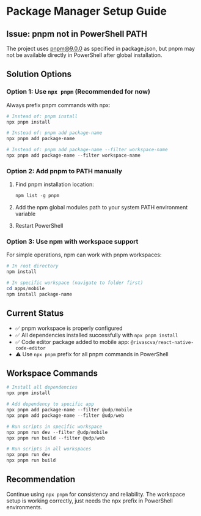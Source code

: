 # Package Manager Setup Guide

## Issue: pnpm not in PowerShell PATH

The project uses pnpm@9.0.0 as specified in package.json, but pnpm may not be available directly in PowerShell after global installation.

## Solution Options

### Option 1: Use `npx pnpm` (Recommended for now)

Always prefix pnpm commands with npx:

```powershell
# Instead of: pnpm install
npx pnpm install

# Instead of: pnpm add package-name
npx pnpm add package-name

# Instead of: pnpm add package-name --filter workspace-name
npx pnpm add package-name --filter workspace-name
```

### Option 2: Add pnpm to PATH manually

1. Find pnpm installation location:

   ```powershell
   npm list -g pnpm
   ```

2. Add the npm global modules path to your system PATH environment variable
3. Restart PowerShell

### Option 3: Use npm with workspace support

For simple operations, npm can work with pnpm workspaces:

```powershell
# In root directory
npm install

# In specific workspace (navigate to folder first)
cd apps/mobile
npm install package-name
```

## Current Status

- ✅ pnpm workspace is properly configured
- ✅ All dependencies installed successfully with `npx pnpm install`
- ✅ Code editor package added to mobile app: `@rivascva/react-native-code-editor`
- ⚠️ Use `npx pnpm` prefix for all pnpm commands in PowerShell

## Workspace Commands

```powershell
# Install all dependencies
npx pnpm install

# Add dependency to specific app
npx pnpm add package-name --filter @udp/mobile
npx pnpm add package-name --filter @udp/web

# Run scripts in specific workspace
npx pnpm run dev --filter @udp/mobile
npx pnpm run build --filter @udp/web

# Run scripts in all workspaces
npx pnpm run dev
npx pnpm run build
```

## Recommendation

Continue using `npx pnpm` for consistency and reliability. The workspace setup is working correctly, just needs the npx prefix in PowerShell environments.
